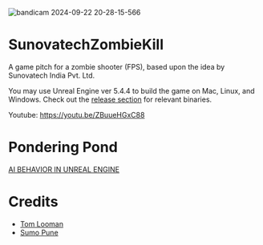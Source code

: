 
![bandicam 2024-09-22 20-28-15-566](https://github.com/user-attachments/assets/a9defa38-ff62-4fde-8782-7c00034bbee4)

# SunovatechZombieKill
A game pitch for a zombie shooter (FPS), based upon the idea by Sunovatech India Pvt. Ltd.

You may use Unreal Engine ver 5.4.4 to build the game on Mac, Linux, and Windows. Check out the [release section](https://github.com/ravimohan1991/SunovatechZombieKill/releases) for relevant binaries.

Youtube: https://youtu.be/ZBuueHGxC88

# Pondering Pond
[AI BEHAVIOR IN UNREAL ENGINE](https://ravimohan.net/2024/09/26/ai-behavior-in-unreal-engine/)

# Credits
- [Tom Looman](https://github.com/tomlooman/EpicSurvivalGame)
- [Sumo Pune](https://pune.sumo-digital.com/)
